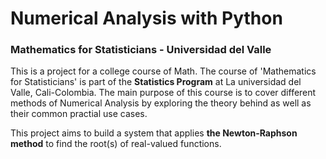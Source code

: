 # Numerical Analysis with Python

### Mathematics for Statisticians - Universidad del Valle

This is a project for a college course of Math. The course of 'Mathematics for Statisticians' is part of the **Statistics Program** at La universidad del Valle, Cali-Colombia. The main purpose of this course is to cover different methods of Numerical Analysis by exploring the theory behind as well as their common practial use cases. 

This project aims to build a system that applies **the Newton-Raphson method** to find the root(s) of real-valued functions.